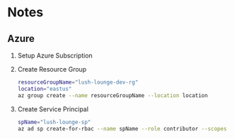 # Notes

## Azure

1. Setup Azure Subscription

1. Create Resource Group

   ```bash
   resourceGroupName="lush-lounge-dev-rg"
   location="eastus"
   az group create --name resourceGroupName --location location
   ```

1. Create Service Principal

   ```bash
   spName="lush-lounge-sp"
   az ad sp create-for-rbac --name spName --role contributor --scopes /subscriptions/subscriptionId/resourceGroups/resourceGroupName
   ```
